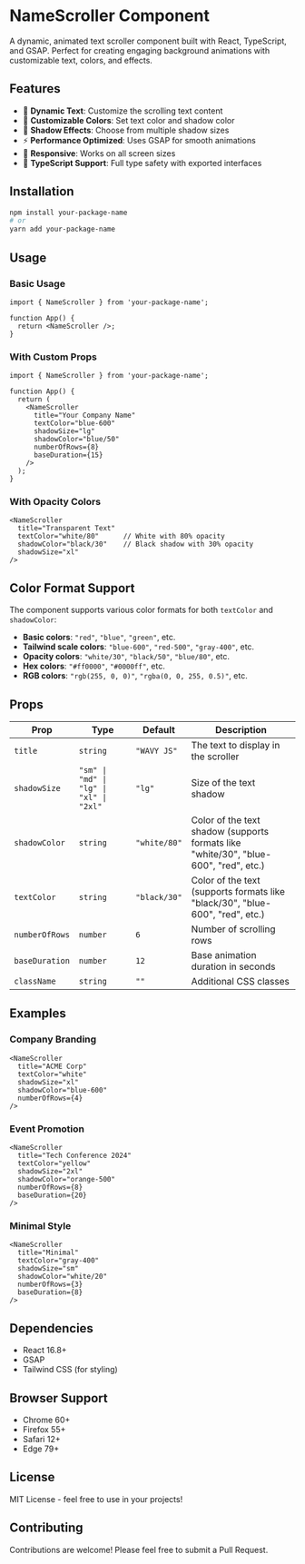 # NameScroller Component

A dynamic, animated text scroller component built with React, TypeScript, and GSAP. Perfect for creating engaging background animations with customizable text, colors, and effects.

## Features

- 🎯 **Dynamic Text**: Customize the scrolling text content
- 🎨 **Customizable Colors**: Set text color and shadow color
- 🌟 **Shadow Effects**: Choose from multiple shadow sizes
- ⚡ **Performance Optimized**: Uses GSAP for smooth animations
- 📱 **Responsive**: Works on all screen sizes
- 🔧 **TypeScript Support**: Full type safety with exported interfaces

## Installation

```bash
npm install your-package-name
# or
yarn add your-package-name
```

## Usage

### Basic Usage

```tsx
import { NameScroller } from 'your-package-name';

function App() {
  return <NameScroller />;
}
```

### With Custom Props

```tsx
import { NameScroller } from 'your-package-name';

function App() {
  return (
    <NameScroller
      title="Your Company Name"
      textColor="blue-600"
      shadowSize="lg"
      shadowColor="blue/50"
      numberOfRows={8}
      baseDuration={15}
    />
  );
}
```

### With Opacity Colors

```tsx
<NameScroller
  title="Transparent Text"
  textColor="white/80"      // White with 80% opacity
  shadowColor="black/30"    // Black shadow with 30% opacity
  shadowSize="xl"
/>
```

## Color Format Support

The component supports various color formats for both `textColor` and `shadowColor`:

- **Basic colors**: `"red"`, `"blue"`, `"green"`, etc.
- **Tailwind scale colors**: `"blue-600"`, `"red-500"`, `"gray-400"`, etc.
- **Opacity colors**: `"white/30"`, `"black/50"`, `"blue/80"`, etc.
- **Hex colors**: `"#ff0000"`, `"#0000ff"`, etc.
- **RGB colors**: `"rgb(255, 0, 0)"`, `"rgba(0, 0, 255, 0.5)"`, etc.

## Props

| Prop | Type | Default | Description |
|------|------|---------|-------------|
| `title` | `string` | `"WAVY JS"` | The text to display in the scroller |
| `shadowSize` | `"sm" \| "md" \| "lg" \| "xl" \| "2xl"` | `"lg"` | Size of the text shadow |
| `shadowColor` | `string` | `"white/80"` | Color of the text shadow (supports formats like "white/30", "blue-600", "red", etc.) |
| `textColor` | `string` | `"black/30"` | Color of the text (supports formats like "black/30", "blue-600", "red", etc.) |
| `numberOfRows` | `number` | `6` | Number of scrolling rows |
| `baseDuration` | `number` | `12` | Base animation duration in seconds |
| `className` | `string` | `""` | Additional CSS classes |

## Examples

### Company Branding
```tsx
<NameScroller
  title="ACME Corp"
  textColor="white"
  shadowSize="xl"
  shadowColor="blue-600"
  numberOfRows={4}
/>
```

### Event Promotion
```tsx
<NameScroller
  title="Tech Conference 2024"
  textColor="yellow"
  shadowSize="2xl"
  shadowColor="orange-500"
  numberOfRows={8}
  baseDuration={20}
/>
```

### Minimal Style
```tsx
<NameScroller
  title="Minimal"
  textColor="gray-400"
  shadowSize="sm"
  shadowColor="white/20"
  numberOfRows={3}
  baseDuration={8}
/>
```

## Dependencies

- React 16.8+
- GSAP
- Tailwind CSS (for styling)

## Browser Support

- Chrome 60+
- Firefox 55+
- Safari 12+
- Edge 79+

## License

MIT License - feel free to use in your projects!

## Contributing

Contributions are welcome! Please feel free to submit a Pull Request.
